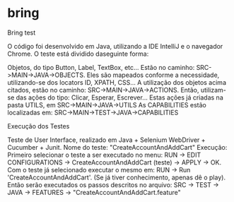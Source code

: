 # bring
Bring test

O código foi desenvolvido em Java, utilizando a IDE IntelliJ e o navegador Chrome. O teste está dividido daseguinte forma:

Objetos, do tipo Button, Label, TextBox, etc... Estão no caminho: SRC->MAIN->JAVA->OBJECTS. Eles são mapeados conforme a necessidade, utilizando-se dos locators ID, XPATH, CSS...
A utilização dos objetos acima citados, estão no caminho: SRC->MAIN->JAVA->ACTIONS. 
Então, utilizam-se das ações do tipo: Clicar, Esperar, Escrever... Estas ações já criadas na pasta UTILS, em SRC->MAIN->JAVA->UTILS
As CAPABILITIES estão localizadas em: SRC->MAIN->TEST->JAVA->CAPABILITIES

Execução dos Testes

Teste de User Interface, realizado em Java + Selenium WebDriver + Cucumber + Junit. 
Nome do teste: "CreateAccountAndAddCart" 
Execução: Primeiro selecionar o teste a ser executado no menu: RUN -> EDIT CONFIGURATIONS -> CreateAccountAndAddCart (teste) -> APPLY -> OK. 
Com o teste já selecionado executar o mesmo em: RUN -> Run 'CreateAccountAndAddCart'. (Se já tiver conhecimento, apenas dê o play). 
Então serão executados os passos descritos no arquivo: SRC -> TEST -> JAVA -> FEATURES -> "CreateAccountAndAddCart.feature"
